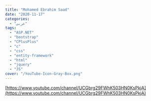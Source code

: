 ```yaml
---
title: "Mohamed Ebrahim Saad"
date: "2020-11-17"
categories:
  - "عربي"
tags:
  - "ASP.NET"
  - "bootstrap"
  - "CPlusPlus"
  - "c"
  - "css"
  - "entity-framework"
  - "html"
  - "jquery"
  - "JS"
cover: "/YouTube-Icon-Gray-Box.png"
---
```


[https://www.youtube.com/channel/UCGbrg29FWhK503HN0KsPkjA](https://www.youtube.com/channel/UCGbrg29FWhK503HN0KsPkjA)
